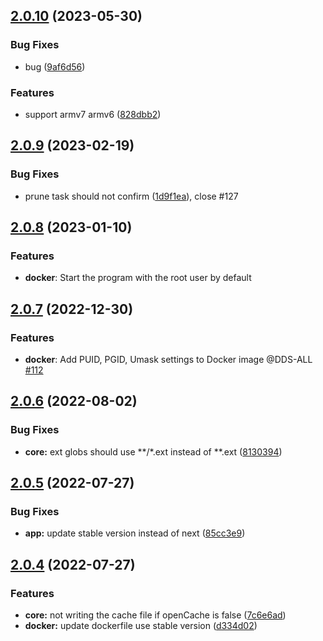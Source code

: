 ## [2.0.10](https://github.com/likun7981/hlink/compare/v2.0.9...v2.0.10) (2023-05-30)

### Bug Fixes

- bug ([9af6d56](https://github.com/likun7981/hlink/commit/9af6d567445b789c48ba7d66d52ede75cc787a55))

### Features

- support armv7 armv6 ([828dbb2](https://github.com/likun7981/hlink/commit/828dbb29d00dbbdd2f07af021cdbe19fdbd2d5e5))

## [2.0.9](https://github.com/likun7981/hlink/compare/v2.0.8...v2.0.9) (2023-02-19)

### Bug Fixes

- prune task should not confirm ([1d9f1ea](https://github.com/likun7981/hlink/commit/1d9f1eacc48979d01758c2c52590f26de3826312)), close #127

## [2.0.8](https://github.com/likun7981/hlink/compare/v2.0.7...v2.0.8) (2023-01-10)

### Features

- **docker**: Start the program with the root user by default

## [2.0.7](https://github.com/likun7981/hlink/compare/v2.0.6...v2.0.7) (2022-12-30)

### Features

- **docker**: Add PUID, PGID, Umask settings to Docker image @DDS-ALL [#112](https://github.com/likun7981/hlink/pull/112)

## [2.0.6](https://github.com/likun7981/hlink/compare/v2.0.5...v2.0.6) (2022-08-02)

### Bug Fixes

- **core:** ext globs should use **/\*.ext instead of **.ext ([8130394](https://github.com/likun7981/hlink/commit/8130394888e28d00db7cec9270f778af99d4f490))

## [2.0.5](https://github.com/likun7981/hlink/compare/v2.0.4...v2.0.5) (2022-07-27)

### Bug Fixes

- **app:** update stable version instead of next ([85cc3e9](https://github.com/likun7981/hlink/commit/85cc3e9e6d915c9386f065d6ecb46ae029fe0fc7))

## [2.0.4](https://github.com/likun7981/hlink/compare/v1.0.4...v2.0.4) (2022-07-27)

### Features

- **core:** not writing the cache file if openCache is false ([7c6e6ad](https://github.com/likun7981/hlink/commit/7c6e6ad539aff6b8a9dcd9f63a255c7950be8b41))
- **docker:** update dockerfile use stable version ([d334d02](https://github.com/likun7981/hlink/commit/d334d025f7a9644b6b1c5fbe70d871b3f3219545))
